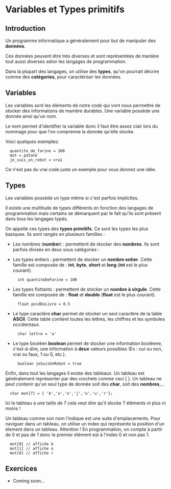 # Variables et Types primitifs

## Introduction

Un programme informatique a généralement pour but de manipuler des **données**.

Ces données peuvent être très diverses et sont représentées de manière tout aussi diverses selon les langages de programmation.

Dans la plupart des langages, on utilise des **types**, qu'on pourrait décrire comme des **catégories**, pour caractériser les données.

## Variables

Les variables sont les éléments de notre code qui vont nous permettre de stocker des informations de manière durables. Une variable possède une donnée ainsi qu'un nom.

Le nom permet d'identifier la variable donc il faut être assez clair lors du nommage pour que l'on comprenne la donnée qu'elle stocke.

Voici quelques exemples:

```
  quantite_de_farine = 100
  mot = patate
  je_suis_un_robot = vrai
```

Ce n'est pas du vrai code juste un exemple pour vous donnez une idée.

## Types

Les variables possède un type même si c'est parfois implicites.

Il existe une multitude de types différents en fonction des langages de programmation mais certains se démarquent par le fait qu'ils sont présent dans tous les langages typés.

On appelle ces types des **types primitifs**. Ce sont les types les plus basiques. Ils sont rangés en plusieurs familles :

- Les nombres (**number**) : permettent de stocker des **nombres**.
  Ils sont parfois divisés en deux sous catégories :

- Les types entiers : permettent de stocker un **nombre entier**.
  Cette famille est composée de : **int**, **byte**, **short** et **long** (**int** est le plus courant).

  ```
    int quantiteDeFarine = 100
  ```

- Les types flottants : permettent de stocker un **nombre à virgule**.
  Cette famille est composée de : **float** et **double** (**float** est le plus courant).

  ```
    float poidDuLivre = 0.5
  ```

- Le type caractère **char** permet de stocker un seul caractère de la table **ASCII**. Cette table contient toutes les lettres, les chiffres et les symboles occidentaux.

  ```
    char lettre = 'a'
  ```

- Le type booléen **boolean** permet de stocker une information booléene, c'est-à-dire, une information à **deux** valeurs possibles (Ex : oui ou non, vrai ou faux, 1 ou 0, etc.).

  ```
    boolean jeSuisUnRobot = true
  ```

Enfin, dans tout les langages il existe des tableaux. Un tableau est généralement représenter par des crochets comme ceci [ ]. Un tableau ne peut contenir qu'un seul type de donnée soit des **char**, soit des **nombres**,...

```
  char mot[7] = { 'b','o','n','j','o','u','r'};
```

Ici le tableau a une taille de 7 cela veut dire qu'il stocke 7 éléments ni plus ni moins !

Un tableau comme son nom l'indique est une suite d'emplacements. Pour naviguer dans un tableau, on utilise un index qui représente la position d'un élement dans un tableau. Attention ! En programmation, on compte à partir de 0 et pas de 1 donc le premier élément est à l'index 0 et non pas 1.

```
  mot[0] // affiche b
  mot[1] // affiche o
  mot[6] // affiche r
```

## Exercices

- Coming soon...
